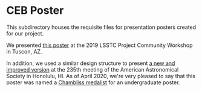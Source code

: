 # CEB Poster

This subdirectory houses the requisite files for presentation posters created for our project.

We presented [this poster](https://northwestern.box.com/s/cq45xp9tnakybd7ze35qfrhhqrsga03d) at the 2019 LSSTC Project Community Workshop in Tuscon, AZ.

In addition, we used a similar design structure to present [a new and improved version](https://northwestern.box.com/s/hxuq4fsl76aaxg3m4ctazmjnv6ru56jh) at the 235th meeting of the American Astronomical Society in Honolulu, HI. As of April 2020, we're very pleased to say that this poster was named a [Chambliss medalist](https://aas.org/grants-and-prizes/chambliss-astronomy-achievement-student-awards) for an undergraduate poster. 



